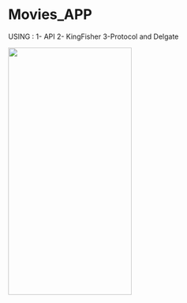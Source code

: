 # Movies_APP
USING : 1- API
2- KingFisher
3-Protocol and Delgate

   <img align="left" width="250" height="500" img src="4.gif">
